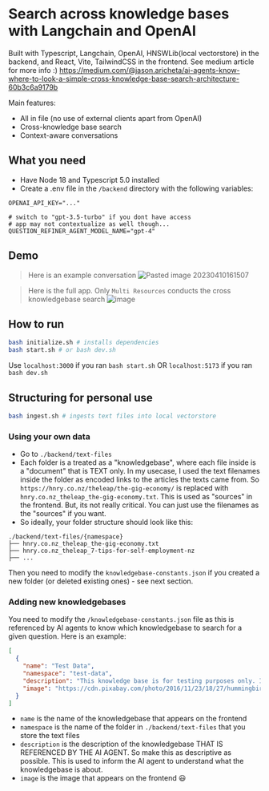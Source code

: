 # Search across knowledge bases with Langchain and OpenAI

Built with Typescript, Langchain, OpenAI, HNSWLib(local vectorstore) in the backend, and React, Vite, TailwindCSS in the frontend.
See medium article for more info :) https://medium.com/@jason.aricheta/ai-agents-know-where-to-look-a-simple-cross-knowledge-base-search-architecture-60b3c6a9179b

Main features:

- All in file (no use of external clients apart from OpenAI)
- Cross-knowledge base search
- Context-aware conversations

## What you need

- Have Node 18 and Typescript 5.0 installed
- Create a .env file in the `/backend` directory with the following variables:

```
OPENAI_API_KEY="..."

# switch to "gpt-3.5-turbo" if you dont have access
# app may not contextualize as well though...
QUESTION_REFINER_AGENT_MODEL_NAME="gpt-4"
```

## Demo

> Here is an example conversation
> ![Pasted image 20230410161507](https://user-images.githubusercontent.com/51255216/230964287-3d446008-48c0-4492-9356-79552640b84f.png)

> Here is the full app. Only `Multi Resources` conducts the cross knowledgebase search
> ![image](https://user-images.githubusercontent.com/51255216/230964811-181f02ea-bdd7-41bc-a5c1-3ffcd06cbc91.png)

## How to run

```bash
bash initialize.sh # installs dependencies
bash start.sh # or bash dev.sh
```

Use `localhost:3000` if you ran `bash start.sh` OR
`localhost:5173` if you ran `bash dev.sh`

## Structuring for personal use

```bash
bash ingest.sh # ingests text files into local vectorstore
```

### Using your own data

- Go to `./backend/text-files`
- Each folder is a treated as a "knowledgebase", where each file inside is a "document" that is TEXT only. In my usecase, I used the text filenames inside the folder as encoded links to the articles the texts came from. So `https://hnry.co.nz/theleap/the-gig-economy/` is replaced with `hnry.co.nz_theleap_the-gig-economy.txt`. This is used as "sources" in the frontend. But, its not really critical. You can just use the filenames as the "sources" if you want.
- So ideally, your folder structure should look like this:

```
./backend/text-files/{namespace}
├── hnry.co.nz_theleap_the-gig-economy.txt
├── hnry.co.nz_theleap_7-tips-for-self-employment-nz
├── ...
```

Then you need to modify the `knowledgebase-constants.json` if you created a new folder (or deleted existing ones) - see next section.

### Adding new knowledgebases

You need to modify the `/knowledgebase-constants.json` file as this is referenced by AI agents to know which knowledgebase to search for a given question. Here is an example:

```json
[
  {
    "name": "Test Data",
    "namespace": "test-data",
    "description": "This knowledge base is for testing purposes only. It contains dummy data that can be used for testing and development purposes. This knowledge base is not intended for production use.",
    "image": "https://cdn.pixabay.com/photo/2016/11/23/18/27/hummingbird-1854225_960_720.jpg"
  }
]
```

- `name` is the name of the knowledgebase that appears on the frontend
- `namespace` is the name of the folder in `./backend/text-files` that you store the text files
- `description` is the description of the knowledgebase THAT IS REFERENCED BY THE AI AGENT. So make this as descriptive as possible. This is used to inform the AI agent to understand what the knowledgebase is about.
- `image` is the image that appears on the frontend 😃
